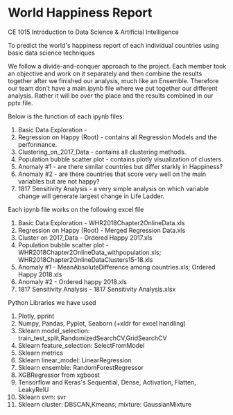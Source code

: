 # World Happiness Report
CE 1015 Introduction to Data Science & Artificial Intelligence

To predict the world's happiness report of each individual countries using basic data science techniques

We follow a divide-and-conquer approach to the project. Each member took an objective and work on it separately and then combine the results together after we finished our analysis, much like an Ensemble. 
Therefore our team don't have a main.ipynb file where we put together our different analysis. Rather it will be over the place and the results combined in our pptx file. 

Below is the function of each ipynb files:
1. Basic Data Exploration - 
2. Regression on Happy (Root) - contains all Regression Models and the performance. 
3. Clustering_on_2017_Data - contains all clustering methods.
4. Population bubble scatter plot - contains plotly visualization of clusters.
5. Anomaly #1 - are there similar countries but differ starkly in Happiness?
6. Anomaly #2 - are there countries that score very well on the main variables but are not happy?
7. 1817 Sensitivity Analysis - a very simple analysis on which variable change will generate largest change in Life Ladder. 

Each ipynb file works on the following excel file
1. Basic Data Exploration - WHR2018Chapter2OnlineData.xls 
2. Regression on Happy (Root) - Merged Regression Data.xls 
3. Cluster on 2017_Data - Ordered Happy 2017.xls 
4. Population bubble scatter plot - WHR2018Chapter2OnlineData_withpopulation.xls; WHR2018Chapter2OnlineDataClusters15-18.xls
5. Anomaly #1 - MeanAbsoluteDifference among countries.xls; Ordered Happy 2018.xls
6. Anomaly #2 - Ordered happy 2018.xls
7. 1817 Sensitivity Analysis - 1817 Sensitivity Analysis.xlsx

Python Libraries we have used
1. Plotly, pprint
2. Numpy, Pandas, Pyplot, Seaborn (+xldr for excel handling)
3. Sklearn model_selection: train_test_split,RandomizedSearchCV,GridSearchCV 
4. Sklearn feature_selection: SelectFromModel
5. Sklearn metrics 
6. Sklearn linear_model: LinearRegression
7. Sklearn ensemble: RandomForestRegressor
8. XGBRegressor from xgboost
9. Tensorflow and Keras's Sequential, Dense, Activation, Flatten, LeakyRelU
10. Sklearn svm: svr
11. Sklearn cluster: DBSCAN,Kmeans; mixture: GaussianMixture
